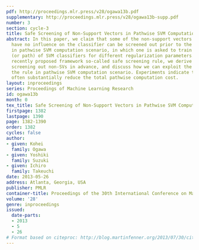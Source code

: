```yaml
---
pdf: http://proceedings.mlr.press/v28/ogawa13b.pdf
supplementary: http://proceedings.mlr.press/v28/ogawa13b-supp.pdf
number: 3
section: cycle-3
title: Safe Screening of Non-Support Vectors in Pathwise SVM Computation
abstract: In this paper, we claim that some of the non-support vectors (non-SVs) that
  have no influence on the classifier can be screened out prior to the training phase
  in pathwise SVM computation scenario, in which one is asked to train a sequence
  (or path) of SVM classifiers for different regularization parameters. Based on a
  recently proposed framework so-called safe screening rule, we derive a rule for
  screening out non-SVs in advance, and discuss how we can exploit the advantage of
  the rule in pathwise SVM computation scenario. Experiments indicate that our approach
  often substantially reduce the total pathwise computation cost.
layout: inproceedings
series: Proceedings of Machine Learning Research
id: ogawa13b
month: 0
tex_title: Safe Screening of Non-Support Vectors in Pathwise SVM Computation
firstpage: 1382
lastpage: 1390
page: 1382-1390
order: 1382
cycles: false
author:
- given: Kohei
  family: Ogawa
- given: Yoshiki
  family: Suzuki
- given: Ichiro
  family: Takeuchi
date: 2013-05-26
address: Atlanta, Georgia, USA
publisher: PMLR
container-title: Proceedings of the 30th International Conference on Machine Learning
volume: '28'
genre: inproceedings
issued:
  date-parts:
  - 2013
  - 5
  - 26
# Format based on citeproc: http://blog.martinfenner.org/2013/07/30/citeproc-yaml-for-bibliographies/
---
```

